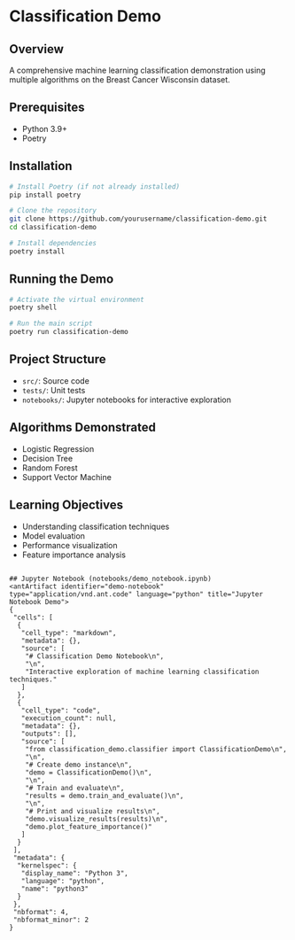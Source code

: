 # Classification Demo

## Overview
A comprehensive machine learning classification demonstration using multiple algorithms on the Breast Cancer Wisconsin dataset.

## Prerequisites
- Python 3.9+
- Poetry

## Installation
```bash
# Install Poetry (if not already installed)
pip install poetry

# Clone the repository
git clone https://github.com/yourusername/classification-demo.git
cd classification-demo

# Install dependencies
poetry install
```

## Running the Demo
```bash
# Activate the virtual environment
poetry shell

# Run the main script
poetry run classification-demo
```

## Project Structure
- `src/`: Source code
- `tests/`: Unit tests
- `notebooks/`: Jupyter notebooks for interactive exploration


    
## Algorithms Demonstrated
- Logistic Regression
- Decision Tree
- Random Forest
- Support Vector Machine

## Learning Objectives
- Understanding classification techniques
- Model evaluation
- Performance visualization
- Feature importance analysis
```

## Jupyter Notebook (notebooks/demo_notebook.ipynb)
<antArtifact identifier="demo-notebook" type="application/vnd.ant.code" language="python" title="Jupyter Notebook Demo">
{
 "cells": [
  {
   "cell_type": "markdown",
   "metadata": {},
   "source": [
    "# Classification Demo Notebook\n",
    "\n",
    "Interactive exploration of machine learning classification techniques."
   ]
  },
  {
   "cell_type": "code",
   "execution_count": null,
   "metadata": {},
   "outputs": [],
   "source": [
    "from classification_demo.classifier import ClassificationDemo\n",
    "\n",
    "# Create demo instance\n",
    "demo = ClassificationDemo()\n",
    "\n",
    "# Train and evaluate\n",
    "results = demo.train_and_evaluate()\n",
    "\n",
    "# Print and visualize results\n",
    "demo.visualize_results(results)\n",
    "demo.plot_feature_importance()"
   ]
  }
 ],
 "metadata": {
  "kernelspec": {
   "display_name": "Python 3",
   "language": "python",
   "name": "python3"
  }
 },
 "nbformat": 4,
 "nbformat_minor": 2
}